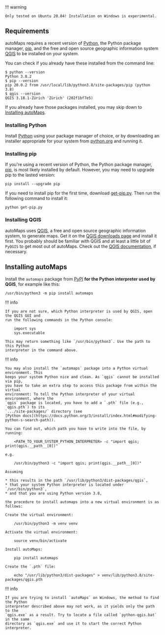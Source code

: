 !!! warning

    Only tested on Ubuntu 20.04! Installation on Windows is experimental.

## Requirements

autoMaps requires a recent version of [Python](https://www.python.org/), the Python 
package manager, [pip](https://pip.pypa.io/en/stable/installation/), and the free and
open source geographic information system [QGIS](https://qgis.org/) to be installed on
your system.

You can check if you already have these installed from the command line:

    $ python --version
    Python 3.8.2
    $ pip --version
    pip 20.0.2 from /usr/local/lib/python3.8/site-packages/pip (python 3.8)
    $ qgis --version
    QGIS 3.18.1-Zürich 'Zürich' (202f1bf7e5)

If you already have those packages installed, you may skip down to [Installing
autoMaps](#installing-automaps).

### Installing Python

Install [Python](https://www.python.org/) using your package manager of choice, or by 
downloading an installer appropriate for your system from 
[python.org](https://www.python.org/downloads) and running it.

### Installing pip

If you're using a recent version of Python, the Python package manager, 
[pip](https://pip.pypa.io/en/stable/installation/), is most likely installed by default.
However, you may need to upgrade pip to the lasted version:

    pip install --upgrade pip

If you need to install pip for the first time, download 
[get-pip.py](https://bootstrap.pypa.io/get-pip.py). Then run the following command to
install it:

    python get-pip.py

### Installing QGIS

autoMaps uses [QGIS](https://qgis.org/), a free and open source geographic information
system, to generate maps. Get it on the 
[QGIS downloads page](https://qgis.org/en/site/forusers/download.html) and install it
first. You probably should be familiar with QGIS and at least a little bit of `PyQGIS`
to get most out of autoMaps. Check out the
[QGIS documentation](https://qgis.org/en/docs/index.html), if necessary.

## Installing autoMaps

Install the `automaps` package from [PyPI](https://pypi.org/project/automaps/)
__for the Python interpreter used by QGIS__, for example like this:

    /usr/bin/python3 -m pip install automaps

!!! info

    If you are not sure, which Python interpreter is used by QGIS, open the QGIS GUI and
    run the following commands in the Python console: 
        
        import sys
        sys.executable

    This may return something like `/usr/bin/python3`. Use the path to this Python
    interpreter in the command above.

!!! info

    You may also install the `automaps` package into a Python virtual environment. This
    keeps your system Python nice and clean. As `qgis` cannot be installed via pip,
    you have to take an extra step to access this package from within the virtual
    environment: To tell the Python interpreter of your virtual environment, where the
    `qgis` package is located, you have to add a `.pth` file (e.g., `qgis.pth`) to its
    `.../site-packages/` directory (see
    [Python docs](https://docs.python.org/3/install/index.html#modifying-python-s-search-path)).

    You can find out, which path you have to write into the file, by running:

        <PATH_TO_YOUR_SYSTEM_PYTHON_INTERPRETER> -c "import qgis; print(qgis.__path__[0])"

    e.g.

        /usr/bin/python3 -c "import qgis; print(qgis.__path__[0])"

    Assuming 
    
    * this results in the path `/usr/lib/python3/dist-packages/qgis`, 
    * that your system Python interpreter is located under `/usr/bin/python3`,
    * and that you are using Python version 3.8, 
    
    the procedure to install automaps into a new virtual environment is as follows:

    Create the virtual environment:

        /usr/bin/python3 -m venv venv
    
    Activate the virtual environment:

        source venv/bin/activate

    Install autoMaps:

        pip install automaps

    Create the `.pth` file:

        echo "/usr/lib/python3/dist-packages" > venv/lib/python3.8/site-packages/qgis.pth

!!! info

    If you are trying to install `autoMaps` on Windows, the method to find the Python
    interpreter described above may not work, as it yields only the path to the
    `qgis.exe` as a result. Try to locate a file called `python-qgis.bat` in the same
    directory as `qgis.exe` and use it to start the correct Python interpreter.
